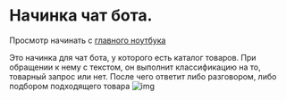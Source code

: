 # Начинка чат бота.

Просмотр начинать с [главного ноутбука](/chat_bot.ipynb)

Это начинка для чат бота, у которого есть каталог товаров. При обращении к нему с текстом, он выполнит классификацию на то,
товарный запрос или нет. После чего ответит либо разговором, либо подбором подходящего товара
![img](https://camo.githubusercontent.com/e4c9c365f8070ce814b5b594b33fba76de41dcd5db05b01e59f0480671e98182/68747470733a2f2f7261772e67697468756275736572636f6e74656e742e636f6d2f536c792d446f672f6174746163686d656e74732f6d61696e2f636861745f626f745f6d61702e706e67)
